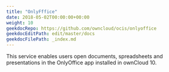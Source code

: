 ```yaml
---
title: "OnlyFffice"
date: 2018-05-02T00:00:00+00:00
weight: 10
geekdocRepo: https://github.com/owncloud/ocis/onlyoffice
geekdocEditPath: edit/master/docs
geekdocFilePath: _index.md
---
```


This service enables users open documents, spreadsheets and presentations in the OnlyOffice app installed in ownCloud 10.
